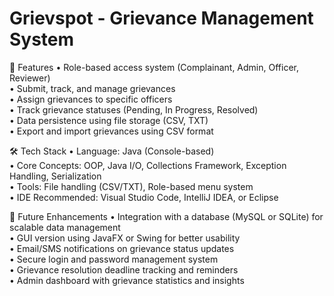 # Grievspot - Grievance Management System
🚀 Features 
•	Role-based access system (Complainant, Admin, Officer, Reviewer)  
•	Submit, track, and manage grievances  
•	Assign grievances to specific officers  
•	Track grievance statuses (Pending, In Progress, Resolved)  
•	Data persistence using file storage (CSV, TXT)  
•	Export and import grievances using CSV format  


🛠️ Tech Stack
•	Language: Java (Console-based)  
•	Core Concepts: OOP, Java I/O, Collections Framework, Exception Handling, Serialization  
•	Tools: File handling (CSV/TXT), Role-based menu system  
•	IDE Recommended: Visual Studio Code, IntelliJ IDEA, or Eclipse  


🧩 Future Enhancements
•	 Integration with a database (MySQL or SQLite) for scalable data management  
•	GUI version using JavaFX or Swing for better usability  
•	Email/SMS notifications on grievance status updates  
•	Secure login and password management system  
•	Grievance resolution deadline tracking and reminders  
•	Admin dashboard with grievance statistics and insights  

